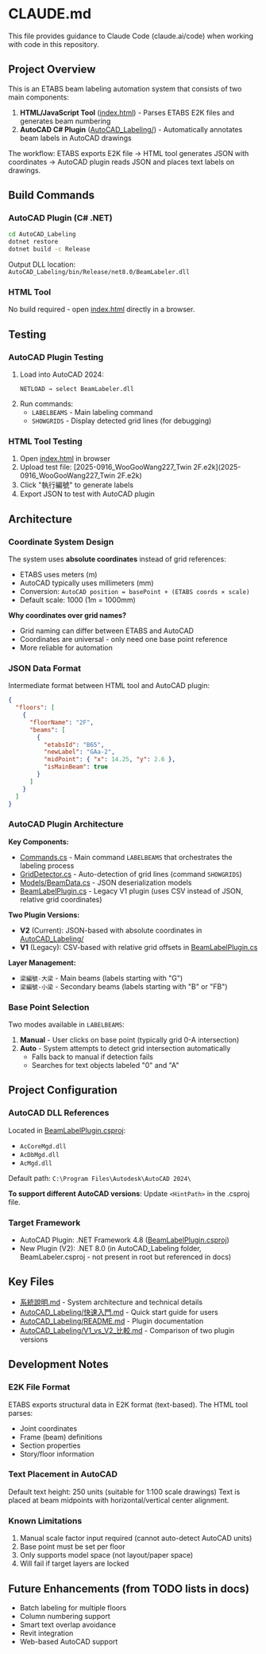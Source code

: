 # CLAUDE.md

This file provides guidance to Claude Code (claude.ai/code) when working with code in this repository.

## Project Overview

This is an ETABS beam labeling automation system that consists of two main components:
1. **HTML/JavaScript Tool** ([index.html](index.html)) - Parses ETABS E2K files and generates beam numbering
2. **AutoCAD C# Plugin** ([AutoCAD_Labeling/](AutoCAD_Labeling/)) - Automatically annotates beam labels in AutoCAD drawings

The workflow: ETABS exports E2K file → HTML tool generates JSON with coordinates → AutoCAD plugin reads JSON and places text labels on drawings.

## Build Commands

### AutoCAD Plugin (C# .NET)
```bash
cd AutoCAD_Labeling
dotnet restore
dotnet build -c Release
```

Output DLL location: `AutoCAD_Labeling/bin/Release/net8.0/BeamLabeler.dll`

### HTML Tool
No build required - open [index.html](index.html) directly in a browser.

## Testing

### AutoCAD Plugin Testing
1. Load into AutoCAD 2024:
   ```
   NETLOAD → select BeamLabeler.dll
   ```
2. Run commands:
   - `LABELBEAMS` - Main labeling command
   - `SHOWGRIDS` - Display detected grid lines (for debugging)

### HTML Tool Testing
1. Open [index.html](index.html) in browser
2. Upload test file: [2025-0916_WooGooWang227_Twin 2F.e2k](2025-0916_WooGooWang227_Twin 2F.e2k)
3. Click "執行編號" to generate labels
4. Export JSON to test with AutoCAD plugin

## Architecture

### Coordinate System Design
The system uses **absolute coordinates** instead of grid references:
- ETABS uses meters (m)
- AutoCAD typically uses millimeters (mm)
- Conversion: `AutoCAD position = basePoint + (ETABS coords × scale)`
- Default scale: 1000 (1m = 1000mm)

**Why coordinates over grid names?**
- Grid naming can differ between ETABS and AutoCAD
- Coordinates are universal - only need one base point reference
- More reliable for automation

### JSON Data Format
Intermediate format between HTML tool and AutoCAD plugin:
```json
{
  "floors": [
    {
      "floorName": "2F",
      "beams": [
        {
          "etabsId": "B65",
          "newLabel": "GAa-2",
          "midPoint": { "x": 14.25, "y": 2.6 },
          "isMainBeam": true
        }
      ]
    }
  ]
}
```

### AutoCAD Plugin Architecture

**Key Components:**
- [Commands.cs](AutoCAD_Labeling/Commands.cs) - Main command `LABELBEAMS` that orchestrates the labeling process
- [GridDetector.cs](AutoCAD_Labeling/GridDetector.cs) - Auto-detection of grid lines (command `SHOWGRIDS`)
- [Models/BeamData.cs](AutoCAD_Labeling/Models/BeamData.cs) - JSON deserialization models
- [BeamLabelPlugin.cs](BeamLabelPlugin.cs) - Legacy V1 plugin (uses CSV instead of JSON, relative grid coordinates)

**Two Plugin Versions:**
- **V2** (Current): JSON-based with absolute coordinates in [AutoCAD_Labeling/](AutoCAD_Labeling/)
- **V1** (Legacy): CSV-based with relative grid offsets in [BeamLabelPlugin.cs](BeamLabelPlugin.cs)

**Layer Management:**
- `梁編號-大梁` - Main beams (labels starting with "G")
- `梁編號-小梁` - Secondary beams (labels starting with "B" or "FB")

### Base Point Selection
Two modes available in `LABELBEAMS`:
1. **Manual** - User clicks on base point (typically grid 0-A intersection)
2. **Auto** - System attempts to detect grid intersection automatically
   - Falls back to manual if detection fails
   - Searches for text objects labeled "0" and "A"

## Project Configuration

### AutoCAD DLL References
Located in [BeamLabelPlugin.csproj](BeamLabelPlugin.csproj):
- `AcCoreMgd.dll`
- `AcDbMgd.dll`
- `AcMgd.dll`

Default path: `C:\Program Files\Autodesk\AutoCAD 2024\`

**To support different AutoCAD versions**: Update `<HintPath>` in the .csproj file.

### Target Framework
- AutoCAD Plugin: .NET Framework 4.8 ([BeamLabelPlugin.csproj](BeamLabelPlugin.csproj))
- New Plugin (V2): .NET 8.0 (in AutoCAD_Labeling folder, BeamLabeler.csproj - not present in root but referenced in docs)

## Key Files

- [系統說明.md](系統說明.md) - System architecture and technical details
- [AutoCAD_Labeling/快速入門.md](AutoCAD_Labeling/快速入門.md) - Quick start guide for users
- [AutoCAD_Labeling/README.md](AutoCAD_Labeling/README.md) - Plugin documentation
- [AutoCAD_Labeling/V1_vs_V2_比較.md](AutoCAD_Labeling/V1_vs_V2_比較.md) - Comparison of two plugin versions

## Development Notes

### E2K File Format
ETABS exports structural data in E2K format (text-based). The HTML tool parses:
- Joint coordinates
- Frame (beam) definitions
- Section properties
- Story/floor information

### Text Placement in AutoCAD
Default text height: 250 units (suitable for 1:100 scale drawings)
Text is placed at beam midpoints with horizontal/vertical center alignment.

### Known Limitations
1. Manual scale factor input required (cannot auto-detect AutoCAD units)
2. Base point must be set per floor
3. Only supports model space (not layout/paper space)
4. Will fail if target layers are locked

## Future Enhancements (from TODO lists in docs)
- Batch labeling for multiple floors
- Column numbering support
- Smart text overlap avoidance
- Revit integration
- Web-based AutoCAD support
